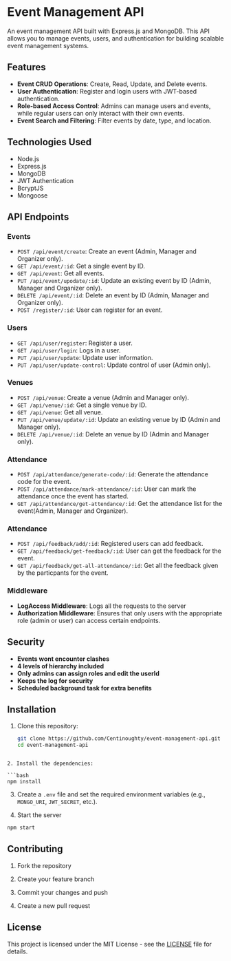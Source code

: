 # Event Management API

An event management API built with Express.js and MongoDB. This API allows you to manage events, users, and authentication for building scalable event management systems.

## Features

- **Event CRUD Operations**: Create, Read, Update, and Delete events.
- **User Authentication**: Register and login users with JWT-based authentication.
- **Role-based Access Control**: Admins can manage users and events, while regular users can only interact with their own events.
- **Event Search and Filtering**: Filter events by date, type, and location.

## Technologies Used

- Node.js
- Express.js
- MongoDB
- JWT Authentication
- BcryptJS
- Mongoose

## API Endpoints

### Events

- `POST /api/event/create`: Create an event (Admin, Manager and Organizer only).
- `GET /api/event/:id`: Get a single event by ID.
- `GET /api/event`: Get all events.
- `PUT /api/event/upodate/:id`: Update an existing event by ID (Admin, Manager and Organizer only).
- `DELETE /api/event/:id`: Delete an event by ID (Admin, Manager and Organizer only).
- `POST /register/:id`: User can register for an event.

### Users

- `GET /api/user/register`: Register a user.
- `GET /api/user/login`: Logs in a user.
- `PUT /api/user/update`: Update user information.
- `PUT /api/user/update-control`: Update control of user (Admin only).

### Venues

- `POST /api/venue`: Create a venue (Admin and Manager only).
- `GET /api/venue/:id`: Get a single venue by ID.
- `GET /api/venue`: Get all venue.
- `PUT /api/venue/update/:id`: Update an existing venue by ID (Admin and Manager only).
- `DELETE /api/venue/:id`: Delete an venue by ID (Admin and Manager only).

### Attendance

- `POST /api/attendance/generate-code/:id`: Generate the attendance code for the event.
- `POST /api/attendance/mark-attendance/:id`: User can mark the attendance once the event has started.
- `GET /api/attendance/get-attendance/:id`: Get the attendance list for the event(Admin, Manager and Organizer).

### Attendance

- `POST /api/feedback/add/:id`: Registered users can add feedback.
- `GET /api/feedback/get-feedback/:id`: User can get the feedback for the event.
- `GET /api/feedback/get-all-attendance/:id`: Get all the feedback given by the particpants for the event.


### Middleware

- **LogAccess Middleware**: Logs all the requests to the server
- **Authorization Middleware**: Ensures that only users with the appropriate role (admin or user) can access certain endpoints.

## Security

- **Events wont encounter clashes**
- **4 levels of hierarchy included**
- **Only admins can assign roles and edit the userId**
- **Keeps the log for security**
- **Scheduled background task for extra benefits**

## Installation

1. Clone this repository:

   ```bash
   git clone https://github.com/Centinoughty/event-management-api.git
   cd event-management-api
  ```

2. Install the dependencies:

  ```bash
  npm install
  ```

3. Create a `.env` file and set the required environment variables (e.g., `MONGO_URI`, `JWT_SECRET`, etc.).

4. Start the server

  ```bash
  npm start
  ```

## Contributing

1. Fork the repository

2. Create your feature branch

3. Commit your changes and push

4. Create a new pull request


## License

This project is licensed under the MIT License - see the [LICENSE](LICENSE) file for details.